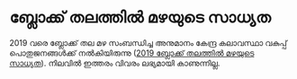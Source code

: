 # ബ്ലോക്ക്‌ തലത്തില്‍ മഴയുടെ സാധ്യത

 2019 വരെ ബ്ലോക്ക് തല മഴ സംബന്ധിച്ച അനുമാനം കേന്ദ്ര കലാവസ്ഥാ വകുപ്പ് പൊതുജനങ്ങള്‍ക്ക് നല്‍കിയിരുന്നു \([2019 ബ്ലോക്ക്‌ തലത്തില്‍ മഴയുടെ സാധ്യത](http://nwp.imd.gov.in/blf_main.php)\). നിലവില്‍ ഇത്തരം വിവരം ലഭ്യമായി കാണുന്നില്ല. 

